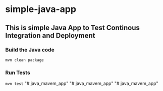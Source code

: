 # simple-java-app
## This is simple Java App to Test Continous Integration and Deployment

### Build the Java code
```mvn clean package```

### Run Tests
```mvn test```
"# java_mavem_app" 
"# java_mavem_app" 
"# java_mavem_app" 
